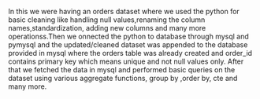 In this we were having an orders dataset where we used the python for basic cleaning like handling null values,renaming the column names,standardization, adding new columns and many more operationss.Then we onnected the python to database through mysql and pymysql and the updated/cleaned dataset was appended to the database provided in mysql where the orders table was already created and order_id contains primary key which means unique and not null values only.
After that we fetched the data in mysql and performed basic queries on the dataset using various aggregate functions, group by ,order by, cte and many more.
